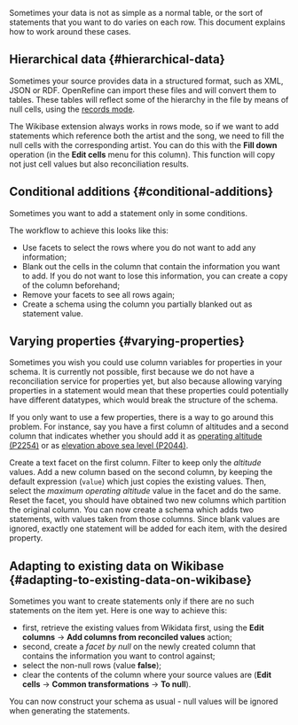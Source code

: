 Sometimes your data is not as simple as a normal table, or the sort of statements that you want to do varies on each row. This document explains how to work around these cases.

## Hierarchical data {#hierarchical-data}

Sometimes your source provides data in a structured format, such as XML, JSON or RDF. OpenRefine can import these files and will convert them to tables. These tables will reflect some of the hierarchy in the file by means of null cells, using the [records mode](manual/exploring#rows-vs-records).

The Wikibase extension always works in rows mode, so if we want to add statements which reference both the artist and the song, we need to fill the null cells with the corresponding artist. You can do this with the **Fill down** operation (in the **Edit cells** menu for this column). This function will copy not just cell values but also reconciliation results.

## Conditional additions {#conditional-additions}

Sometimes you want to add a statement only in some conditions.

The workflow to achieve this looks like this:
- Use facets to select the rows where you do not want to add any information;
- Blank out the cells in the column that contain the information you want to add. If you do not want to lose this information, you can create a copy of the column beforehand;
- Remove your facets to see all rows again;
- Create a schema using the column you partially blanked out as statement value.

## Varying properties {#varying-properties}

Sometimes you wish you could use column variables for properties in your schema. It is currently not possible, first because we do not have a reconciliation service for properties yet, but also because allowing varying properties in a statement would mean that these properties could potentially have different datatypes, which would break the structure of the schema.

If you only want to use a few properties, there is a way to go around this problem. For instance, say you have a first column of altitudes and a second column that indicates whether you should add it as [operating altitude (P2254)](https://www.wikidata.org/wiki/Property:P2254) or as [elevation above sea level (P2044)](https://www.wikidata.org/wiki/Property:P2044).

Create a text facet on the first column. Filter to keep only the *altitude* values. Add a new column based on the second column, by keeping the default expression (`value`) which just copies the existing values. Then, select the *maximum operating altitude* value in the facet and do the same. Reset the facet, you should have obtained two new columns which partition the original column. You can now create a schema which adds two statements, with values taken from those columns. Since blank values are ignored, exactly one statement will be added for each item, with the desired property.

## Adapting to existing data on Wikibase {#adapting-to-existing-data-on-wikibase}

Sometimes you want to create statements only if there are no such statements on the item yet. Here is one way to achieve this:

-   first, retrieve the existing values from Wikidata first, using the **Edit columns** → **Add columns from reconciled values** action;
-   second, create a *facet by null* on the newly created column that contains the information you want to control against;
-   select the non-null rows (value **false**);
-   clear the contents of the column where your source values are (**Edit cells** → **Common transformations** → **To null**).

You can now construct your schema as usual - null values will be ignored when generating the statements.

